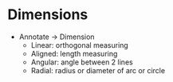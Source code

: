# Dimensions
- Annotate -> Dimension
	- Linear: orthogonal measuring
	- Aligned: length measuring
	- Angular: angle between 2 lines
	- Radial: radius or diameter of arc or circle
